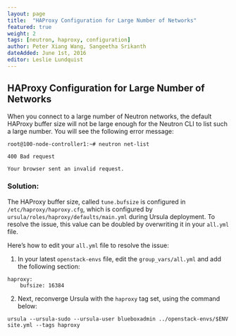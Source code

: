 ```yaml
---
layout: page
title:  "HAProxy Configuration for Large Number of Networks"
featured: true
weight: 2
tags: [neutron, haproxy, configuration]
author: Peter Xiang Wang, Sangeetha Srikanth
dateAdded: June 1st, 2016
editor: Leslie Lundquist
---
```


## HAProxy Configuration for Large Number of Networks

When you connect to a large number of Neutron networks, the default HAProxy buffer size will not be large enough for the Neutron CLI to list such a large number. You will see the following error message:

```
root@100-node-controller1:~# neutron net-list

400 Bad request

Your browser sent an invalid request.
```

### Solution:
The HAProxy buffer size, called `tune.bufsize` is configured in `/etc/haproxy/haproxy.cfg`, which is configured by `ursula/roles/haproxy/defaults/main.yml` during Ursula deployment. To resolve the issue, this value can be doubled by overwriting it in your `all.yml` file.

Here’s how to edit your `all.yml` file to resolve the issue:

1) In your latest `openstack-envs` file, edit the `group_vars/all.yml` and
add the following section:

```
haproxy:
    bufsize: 16384
```

2) Next, reconverge Ursula with the `haproxy` tag set, using the command below:

```
ursula --ursula-sudo --ursula-user blueboxadmin ../openstack-envs/$ENV site.yml --tags haproxy
```
